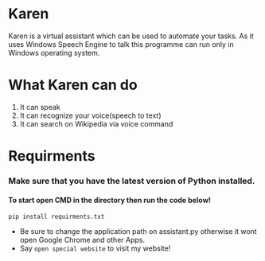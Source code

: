 # Karen
Karen is a virtual assistant which can be used to automate your tasks.
As it uses Windows Speech Engine to talk this programme can run only in Windows operating system.

# What Karen can do
  1. It can speak<br>
  2. It can recognize your voice(speech to text)<br>
  3. It can search on Wikipedia via voice command<br>

# Requirments
### Make sure that you have the latest version of Python installed.
#### To start open CMD in the directory then run the code below!
```pip install requirments.txt```<br>
- Be sure to change the application path on assistant.py otherwise it wont open Google Chrome and other Apps. <br>
- Say ```open special website```  to visit my website!
